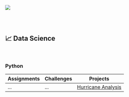 ![](https://github.com/jeyla380/codecademy_projects/blob/main/images/codecademy_banner.png)

<br>
<br>

## 📈 Data Science

<br>

### Python
| Assignments | Challenges | Projects |
| --- | --- | --- |
| ... | ... | [Hurricane Analysis](#) |

